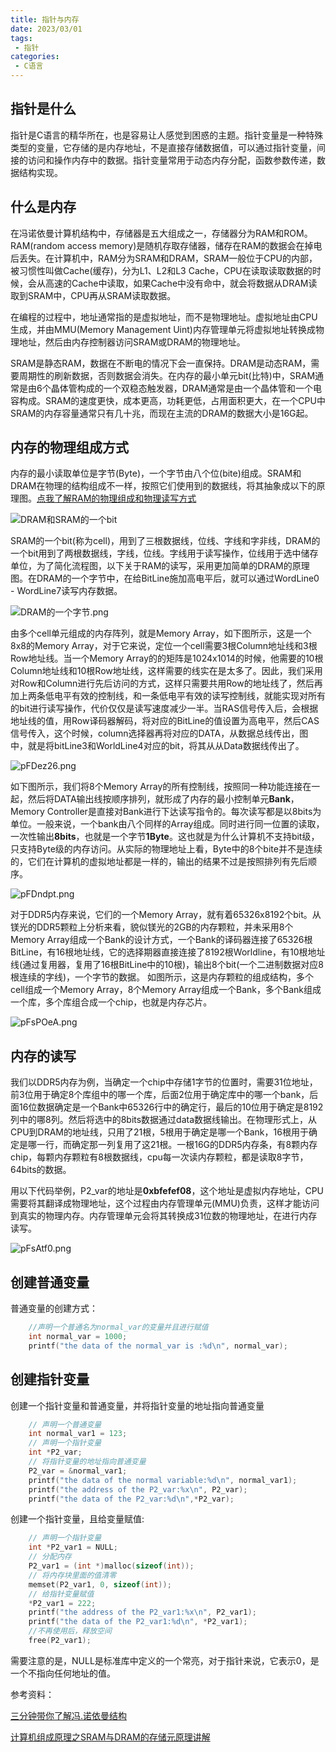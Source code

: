 ```yaml
---
title: 指针与内存 
date: 2023/03/01
tags:
 - 指针
categories:
 - C语言
---
```


## 指针是什么
指针是C语言的精华所在，也是容易让人感觉到困惑的主题。指针变量是一种特殊类型的变量，它存储的是内存地址，不是直接存储数据值，可以通过指针变量，间接的访问和操作内存中的数据。指针变量常用于动态内存分配，函数参数传递，数据结构实现。

## 什么是内存

在冯诺依曼计算机结构中，存储器是五大组成之一，存储器分为RAM和ROM。RAM(random access memory)是随机存取存储器，储存在RAM的数据会在掉电后丢失。在计算机中，RAM分为SRAM和DRAM，SRAM一般位于CPU的内部，被习惯性叫做Cache(缓存)，分为L1、L2和L3 Cache，CPU在读取读取数据的时候，会从高速的Cache中读取，如果Cache中没有命中，就会将数据从DRAM读取到SRAM中，CPU再从SRAM读取数据。

在编程的过程中，地址通常指的是虚拟地址，而不是物理地址。虚拟地址由CPU生成，并由MMU(Memory Management Uint)内存管理单元将虚拟地址转换成物理地址，然后由内存控制器访问SRAM或DRAM的物理地址。

SRAM是静态RAM，数据在不断电的情况下会一直保持。DRAM是动态RAM，需要周期性的刷新数据，否则数据会消失。在内存的最小单元bit(比特)中，SRAM通常是由6个晶体管构成的一个双稳态触发器，DRAM通常是由一个晶体管和一个电容构成。SRAM的速度更快，成本更高，功耗更低，占用面积更大，在一个CPU中SRAM的内存容量通常只有几十兆，而现在主流的DRAM的数据大小是16G起。

## 内存的物理组成方式

内存的最小读取单位是字节(Byte)，一个字节由八个位(bite)组成。SRAM和DRAM在物理的结构组成不一样，按照它们使用到的数据线，将其抽象成以下的原理图。[点我了解RAM的物理组成和物理读写方式](https://www.bilibili.com/video/BV1Qq4y137pq?vd_source=270a655e457d531e3d4594a8e9cb7a25)

![DRAM和SRAM的一个bit](https://s11.ax1x.com/2024/03/03/pFB0vSf.png)

SRAM的一个bit(称为cell)，用到了三根数据线，位线、字线和字非线，DRAM的一个bit用到了两根数据线，字线，位线。字线用于读写操作，位线用于选中储存单位，为了简化流程图，以下关于RAM的读写，采用更加简单的DRAM的原理图。在DRAM的一个字节中，在给BitLine施加高电平后，就可以通过WordLine0 - WordLine7读写内存数据。

![DRAM的一个字节.png](https://s11.ax1x.com/2024/03/03/pFBBquF.png)

由多个cell单元组成的内存阵列，就是Memory Array，如下图所示，这是一个8x8的Memory Array，对于它来说，定位一个cell需要3根Column地址线和3根Row地址线。当一个Memory Array的的矩阵是1024x1014的时候，他需要的10根Column地址线和10根Row地址线，这样需要的线实在是太多了。因此，我们采用对Row和Column进行先后访问的方式，这样只需要共用Row的地址线了，然后再加上两条低电平有效的控制线，和一条低电平有效的读写控制线，就能实现对所有的bit进行读写操作，代价仅仅是读写速度减少一半。当RAS信号传入后，会根据地址线的值，用Row译码器解码，将对应的BitLine的值设置为高电平，然后CAS信号传入，这个时候，column选择器再将对应的DATA，从数据总线传出，图中，就是将bitLine3和WorldLine4对应的bit，将其从从Data数据线传出了。

![pFDez26.png](https://s11.ax1x.com/2024/03/04/pFDez26.png)

如下图所示，我们将8个Memory Array的所有控制线，按照同一种功能连接在一起，然后将DATA输出线按顺序排列，就形成了内存的最小控制单元**Bank**，Memory Controller是直接对Bank进行下达读写指令的。每次读写都是以8bits为单位。一般来说，一个bank由八个同样的Array组成。同时进行同一位置的读取，一次性输出**8bits**，也就是一个字节**1Byte**。这也就是为什么计算机不支持bit级，只支持Byte级的内存访问。从实际的物理地址上看，Byte中的8个bite并不是连续的，它们在计算机的虚拟地址都是一样的，输出的结果不过是按照排列有先后顺序。

![pFDndpt.png](https://s11.ax1x.com/2024/03/04/pFDndpt.png)

对于DDR5内存来说，它们的一个Memory Array，就有着65326x8192个bit。从镁光的DDR5颗粒上分析来看，貌似镁光的2GB的内存颗粒，并未采用8个Memory Array组成一个Bank的设计方式，一个Bank的译码器连接了65326根BitLine，有16根地址线，它的选择期器直接连接了8192根Worldline，有10根地址线(通过复用器，复用了16根BitLine中的10根)，输出8个bit(一个二进制数据对应8根连续的字线)，一个字节的数据。
如图所示，这是内存颗粒的组成结构，多个cell组成一个Memory Array，8个Memory Array组成一个Bank，多个Bank组成一个库，多个库组合成一个chip，也就是内存芯片。

![pFsPOeA.png](https://s21.ax1x.com/2024/03/07/pFsPOeA.png)

## 内存的读写

我们以DDR5内存为例，当确定一个chip中存储1字节的位置时，需要31位地址，前3位用于确定8个库组中的哪一个库，后面2位用于确定库中的哪一个bank，后面16位数据确定是一个Bank中65326行中的确定行，最后的10位用于确定是8192列中的哪8列。然后将选中的8bits数据通过data数据线输出。在物理形式上，从CPU到DRAM的地址线，只用了21根，5根用于确定是哪一个Bank，16根用于确定是哪一行，而确定那一列复用了这21根。一根16G的DDR5内存条，有8颗内存chip，每颗内存颗粒有8根数据线，cpu每一次读内存颗粒，都是读取8字节，64bits的数据。

用以下代码举例，P2_var的地址是**0xbfefef08**，这个地址是虚拟内存地址，CPU需要将其翻译成物理地址，这个过程由内存管理单元(MMU)负责，这样才能访问到真实的物理内存。内存管理单元会将其转换成31位数的物理地址，在进行内存读写。

![pFsAtf0.png](https://s21.ax1x.com/2024/03/07/pFsAtf0.png)

## 创建普通变量

普通变量的创建方式：

```c
    //声明一个普通名为normal_var的变量并且进行赋值
    int normal_var = 1000;
    printf("the data of the normal_var is :%d\n", normal_var);
```

## 创建指针变量

创建一个指针变量和普通变量，并将指针变量的地址指向普通变量

```c
    // 声明一个普通变量
    int normal_var1 = 123;
    // 声明一个指针变量
    int *P2_var;
    // 将指针变量的地址指向普通变量
    P2_var = &normal_var1;
    printf("the data of the normal variable:%d\n", normal_var1);
    printf("the address of the P2_var:%x\n", P2_var);
    printf("the data of the P2_var:%d\n",*P2_var);
```

创建一个指针变量，且给变量赋值:

```c
    // 声明一个指针变量
    int *P2_var1 = NULL;
    // 分配内存
    P2_var1 = (int *)malloc(sizeof(int));
    // 将内存块里面的值清零
    memset(P2_var1, 0, sizeof(int));
    // 给指针变量赋值
    *P2_var1 = 222;
    printf("the address of the P2_var1:%x\n", P2_var1);
    printf("the data of the P2_var1:%d\n", *P2_var1);
    //不再使用后，释放空间
    free(P2_var1);
```

需要注意的是，NULL是标准库中定义的一个常亮，对于指针来说，它表示0，是一个不指向任何地址的值。

参考资料：

[三分钟带你了解冯.诺依曼结构](https://zhuanlan.zhihu.com/p/136748306)

[计算机组成原理之SRAM与DRAM的存储元原理讲解](https://www.bilibili.com/video/BV1Qq4y137pq?vd_source=270a655e457d531e3d4594a8e9cb7a25)